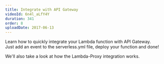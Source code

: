 ```yaml
---
title: Integrate with API Gateway
videoId: 6n4l_aLfY4Y
duration: 341
order: 8
uploadDate: 2017-06-13
---
```


Learn how to quickly integrate your Lambda function with API Gateway. Just add an event to the serverless.yml file, deploy your function and done!

We'll also take a look at how the Lambda-Proxy integration works.
